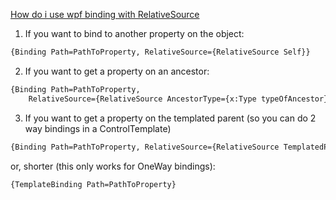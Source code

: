[How do i use wpf binding with RelativeSource](https://stackoverflow.com/questions/84278/how-do-i-use-wpf-bindings-with-relativesource)

1. If you want to bind to another property on the object:

```xml
{Binding Path=PathToProperty, RelativeSource={RelativeSource Self}}
```

2. If you want to get a property on an ancestor:

```xml
{Binding Path=PathToProperty,
    RelativeSource={RelativeSource AncestorType={x:Type typeOfAncestor}}}
```

3. If you want to get a property on the templated parent (so you can do 2 way bindings in a ControlTemplate)

```xml
{Binding Path=PathToProperty, RelativeSource={RelativeSource TemplatedParent}}
```

or, shorter (this only works for OneWay bindings):

```xml
{TemplateBinding Path=PathToProperty}
```

